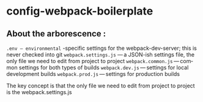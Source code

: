 # config-webpack-boilerplate

## About the arborescence : 

`.env — envi­ron­men­tal` -spe­cif­ic set­tings for the webpack-dev-server; this is nev­er checked into git
`webpack.settings.js` — a JSON-ish set­tings file, the only file we need to edit from project to project
`webpack.common.js` — com­mon set­tings for both types of builds
`webpack.dev.js` — set­tings for local devel­op­ment builds
`webpack.prod.js` — set­tings for pro­duc­tion builds


The key concept is that the only file we need to edit from project to project is the webpack.settings.js